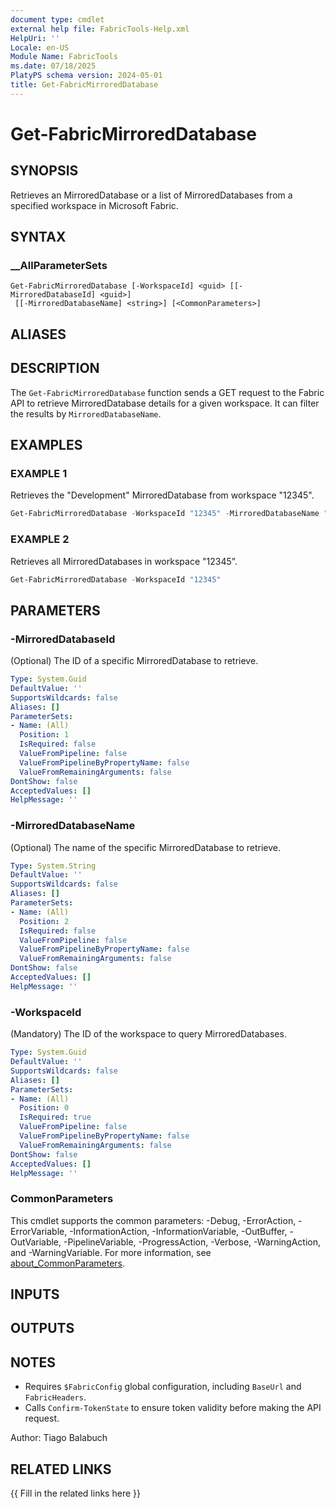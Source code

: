 ```yaml
---
document type: cmdlet
external help file: FabricTools-Help.xml
HelpUri: ''
Locale: en-US
Module Name: FabricTools
ms.date: 07/18/2025
PlatyPS schema version: 2024-05-01
title: Get-FabricMirroredDatabase
---
```


# Get-FabricMirroredDatabase

## SYNOPSIS

Retrieves an MirroredDatabase or a list of MirroredDatabases from a specified workspace in Microsoft Fabric.

## SYNTAX

### __AllParameterSets

```
Get-FabricMirroredDatabase [-WorkspaceId] <guid> [[-MirroredDatabaseId] <guid>]
 [[-MirroredDatabaseName] <string>] [<CommonParameters>]
```

## ALIASES

## DESCRIPTION

The `Get-FabricMirroredDatabase` function sends a GET request to the Fabric API to retrieve MirroredDatabase details for a given workspace.
It can filter the results by `MirroredDatabaseName`.

## EXAMPLES

### EXAMPLE 1

Retrieves the "Development" MirroredDatabase from workspace "12345".

```powershell
Get-FabricMirroredDatabase -WorkspaceId "12345" -MirroredDatabaseName "Development"
```

### EXAMPLE 2

Retrieves all MirroredDatabases in workspace "12345".

```powershell
Get-FabricMirroredDatabase -WorkspaceId "12345"
```

## PARAMETERS

### -MirroredDatabaseId

(Optional) The ID of a specific MirroredDatabase to retrieve.

```yaml
Type: System.Guid
DefaultValue: ''
SupportsWildcards: false
Aliases: []
ParameterSets:
- Name: (All)
  Position: 1
  IsRequired: false
  ValueFromPipeline: false
  ValueFromPipelineByPropertyName: false
  ValueFromRemainingArguments: false
DontShow: false
AcceptedValues: []
HelpMessage: ''
```

### -MirroredDatabaseName

(Optional) The name of the specific MirroredDatabase to retrieve.

```yaml
Type: System.String
DefaultValue: ''
SupportsWildcards: false
Aliases: []
ParameterSets:
- Name: (All)
  Position: 2
  IsRequired: false
  ValueFromPipeline: false
  ValueFromPipelineByPropertyName: false
  ValueFromRemainingArguments: false
DontShow: false
AcceptedValues: []
HelpMessage: ''
```

### -WorkspaceId

(Mandatory) The ID of the workspace to query MirroredDatabases.

```yaml
Type: System.Guid
DefaultValue: ''
SupportsWildcards: false
Aliases: []
ParameterSets:
- Name: (All)
  Position: 0
  IsRequired: true
  ValueFromPipeline: false
  ValueFromPipelineByPropertyName: false
  ValueFromRemainingArguments: false
DontShow: false
AcceptedValues: []
HelpMessage: ''
```

### CommonParameters

This cmdlet supports the common parameters: -Debug, -ErrorAction, -ErrorVariable,
-InformationAction, -InformationVariable, -OutBuffer, -OutVariable, -PipelineVariable,
-ProgressAction, -Verbose, -WarningAction, and -WarningVariable. For more information, see
[about_CommonParameters](https://go.microsoft.com/fwlink/?LinkID=113216).

## INPUTS

## OUTPUTS

## NOTES

- Requires `$FabricConfig` global configuration, including `BaseUrl` and `FabricHeaders`.
- Calls `Confirm-TokenState` to ensure token validity before making the API request.

Author: Tiago Balabuch

## RELATED LINKS

{{ Fill in the related links here }}


